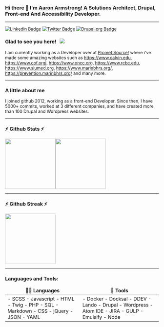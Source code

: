 ### Hi there 👋 I'm [Aaron Armstrong!](https://www.aaron-armstrong.com) A Solutions Architect, Drupal, Front-end And Accessibility Developer. 

<hr/>

[![Linkedin Badge](https://img.shields.io/badge/LinkedIn-0077B5?style=for-the-badge&logo=linkedin&logoColor=white)](https://www.linkedin.com/in/aaron-armstrong-21238424/)
[![Twitter Badge](https://img.shields.io/badge/Twitter-1DA1F2?style=for-the-badge&logo=twitter&logoColor=white)](https://twitter.com/aastrong1)
[![Drupal.org Badge](https://img.shields.io/badge/drupal.org-0A0A0A?style=for-the-badge&logo=dev.to&logoColor=white)](https://www.drupal.org/u/aastrong)


### Glad to see you here! &nbsp; ![](https://visitor-badge.glitch.me/badge?page_id=aastrong&style=flat-square&color=0088cc)

I am currently working as a Developer over at [Promet Source!](https://www.prometsource.com) where i've made some amazing websites such as <https://www.calvin.edu>, <https://www.cof.orgj>, <https://www.oncc.org>, <https://www.rcbc.edu>, <https://www.siumed.org>, <https://www.marinbhrs.org/>, <https://prevention.marinbhrs.org/> and many more.

<hr/>

### A little about me

I joined github 2012, working as a front-end Developer. Since then, I have 5000+ commits, worked at 3 different companies, and have created more than 100 Drupal and Wordpress websites.

<hr/>

 ### ⚡ Github Stats ⚡ 

<img height="165px" src="https://github-readme-stats.vercel.app/api?username=aastrong&show_icons=true&hide_border=true&&count_private=true&include_all_commits=true" /><img height="165px" src="https://github-readme-stats.vercel.app/api/top-langs/?username=aastrong&exclude_repo=KNN-Image-Classification&show_icons=true&hide_border=true&layout=compact&langs_count=8"/>
</details>

<hr/>

### ⚡ Github Streak ⚡

<img height="165px" src="https://github-readme-streak-stats.herokuapp.com/?user=aastrong&hide_border=true" />

<hr/>

### Languages and Tools:

 <table>
    <thead align="center">
      <tr border: none;>
        <td><b>👨‍💻 Languages</b></td>
        <td><b>🌟 Tools</b></td>
      </tr>
    </thead>
    <tbody>
      <tr>
	      <td>
        - SCSS
- Javascript
- HTML
- Twig
- PHP
- SQL
- Markdown
- CSS
- jQuery
- JSON
- YAML
       </td>
	      <td>- Docker
- Docksal
- DDEV
- Lando
- Drupal
- Wordpress
- Atom IDE
- JIRA
- GULP
- Emulsify
	     - Node</td>
     </tr>
    </tbody></table>
